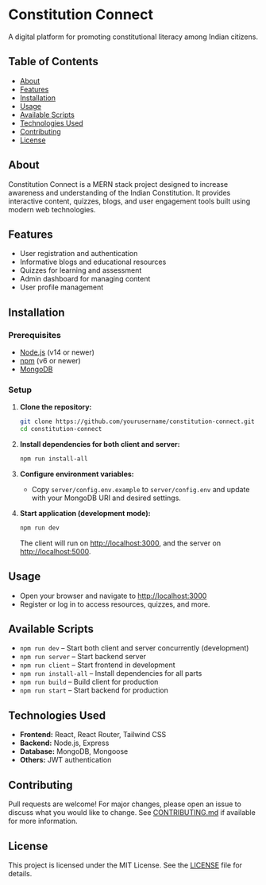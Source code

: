 # Constitution Connect

A digital platform for promoting constitutional literacy among Indian citizens.

## Table of Contents
- [About](#about)
- [Features](#features)
- [Installation](#installation)
- [Usage](#usage)
- [Available Scripts](#available-scripts)
- [Technologies Used](#technologies-used)
- [Contributing](#contributing)
- [License](#license)

## About
Constitution Connect is a MERN stack project designed to increase awareness and understanding of the Indian Constitution. It provides interactive content, quizzes, blogs, and user engagement tools built using modern web technologies.

## Features
- User registration and authentication
- Informative blogs and educational resources
- Quizzes for learning and assessment
- Admin dashboard for managing content
- User profile management

## Installation
### Prerequisites
- [Node.js](https://nodejs.org/) (v14 or newer)
- [npm](https://www.npmjs.com/) (v6 or newer)
- [MongoDB](https://www.mongodb.com/)

### Setup
1. **Clone the repository:**
   ```bash
   git clone https://github.com/yourusername/constitution-connect.git
   cd constitution-connect
   ```

2. **Install dependencies for both client and server:**
   ```bash
   npm run install-all
   ```

3. **Configure environment variables:**
   - Copy `server/config.env.example` to `server/config.env` and update with your MongoDB URI and desired settings.

4. **Start application (development mode):**
   ```bash
   npm run dev
   ```
   The client will run on [http://localhost:3000](http://localhost:3000), and the server on [http://localhost:5000](http://localhost:5000).

## Usage
- Open your browser and navigate to [http://localhost:3000](http://localhost:3000)
- Register or log in to access resources, quizzes, and more.

## Available Scripts
- `npm run dev` – Start both client and server concurrently (development)
- `npm run server` – Start backend server
- `npm run client` – Start frontend in development
- `npm run install-all` – Install dependencies for all parts
- `npm run build` – Build client for production
- `npm run start` – Start backend for production

## Technologies Used
- **Frontend:** React, React Router, Tailwind CSS
- **Backend:** Node.js, Express
- **Database:** MongoDB, Mongoose
- **Others:** JWT authentication

## Contributing
Pull requests are welcome! For major changes, please open an issue to discuss what you would like to change. See [CONTRIBUTING.md](CONTRIBUTING.md) if available for more information.

## License
This project is licensed under the MIT License. See the [LICENSE](LICENSE) file for details.
